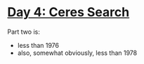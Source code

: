 # [Day 4: Ceres Search](https://adventofcode.com/2024/day/4)

Part two is:
* less than 1976
* also, somewhat obviously, less than 1978